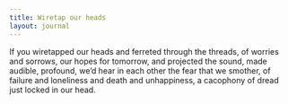 ```yaml
---
title: Wiretap our heads
layout: journal
---
```


If you wiretapped our heads
and ferreted through the threads,
of worries and sorrows,
our hopes for tomorrow,
and projected the sound,
made audible, profound,
we’d hear in each other
the fear that we smother,
of failure and loneliness
and death and unhappiness,
a cacophony of dread
just locked in our head.
